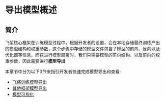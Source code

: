 # 导出模型概述

## 简介

飞桨核心框架在训练模型过程中，根据开发者的设置，会在本地存储最终训练产出的模型结构和权重参数，这个步骤中存储的模型文件包含了模型的前向、反向以及优化器等信息。而在进行模型部署时，我们只需要模型的前向结构，以及前向的权重参数，因此需要进行**模型导出**

本章节中分为以下3节来指引开发者快速完成模型导出和查看:

- [飞桨训练模型导出](./paddle_model_export.md)
- [其他框架模型导出](./outside_model_export.md)
- [模型可视化](./visual_model.rst)
